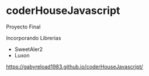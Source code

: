 # coderHouseJavascript

Proyecto Final

Incorporando Librerias

- SweetAler2
- Luxon

https://gabyreload1983.github.io/coderHouseJavascript/
